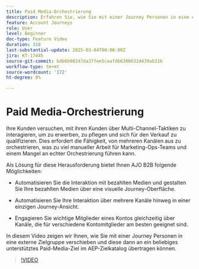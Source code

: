 ```yaml
---
title: Paid Media-Orchestrierung
description: Erfahren Sie, wie Sie mit einer Journey Personen in eine externe Zielgruppe verschieben können, die Sie dann an ein beliebiges unterstütztes Paid-Media-Ziel im AEP-Zielkatalog senden können.
feature: Account Journeys
role: User
level: Beginner
doc-type: Feature Video
duration: 318
last-substantial-update: 2025-03-04T00:00:00Z
jira: KT-17445
source-git-commit: bdb6b90247da37fee5caafdb6300632d439ab21b
workflow-type: tm+mt
source-wordcount: '172'
ht-degree: 0%

---
```



# Paid Media-Orchestrierung

Ihre Kunden versuchen, mit ihren Kunden über Multi-Channel-Taktiken zu interagieren, um zu erwerben, zu pflegen und sich für den Verkauf zu qualifizieren. Dies erfordert die Fähigkeit, von mehreren Kanälen aus zu orchestrieren, was zu viel manueller Arbeit für Marketing-Ops-Teams und einem Mangel an echter Orchestrierung führen kann.

Als Lösung für diese Herausforderung bietet Ihnen AJO B2B folgende Möglichkeiten:

* Automatisieren Sie die Interaktion mit bezahlten Medien und gestalten Sie Ihre bezahlten Medien über eine visuelle Journey-Oberfläche.

* Automatisieren Sie Ihre Interaktion über mehrere Kanäle hinweg in einer einzigen Journey-Ansicht.

* Engagieren Sie wichtige Mitglieder eines Kontos gleichzeitig über Kanäle, die für verschiedene Kontomitglieder am besten geeignet sind.

In diesem Video zeigen wir Ihnen, wie Sie mit einer Journey Personen in eine externe Zielgruppe verschieben und diese dann an ein beliebiges unterstütztes Paid-Media-Ziel im AEP-Zielkatalog übertragen können.

>[!VIDEO](https://video.tv.adobe.com/v/3448649/?learn=on&enablevpops)
